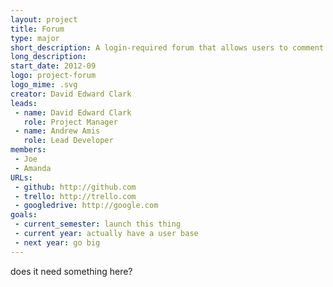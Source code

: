 ```yaml
---
layout: project
title: Forum
type: major
short_description: A login-required forum that allows users to comment under multiple levels of attribution, and to tag/filter comments.
long_description:
start_date: 2012-09
logo: project-forum
logo_mime: .svg
creator: David Edward Clark
leads:
 - name: David Edward Clark
   role: Project Manager
 - name: Andrew Amis
   role: Lead Developer
members:
 - Joe 
 - Amanda
URLs: 
 - github: http://github.com
 - trello: http://trello.com
 - googledrive: http://google.com
goals:
 - current_semester: launch this thing
 - current year: actually have a user base
 - next year: go big
---
```


does it need something here?